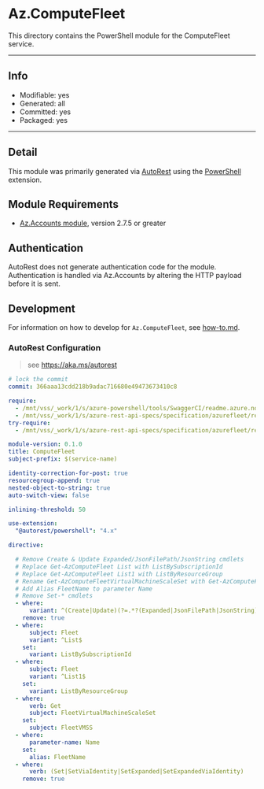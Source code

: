 <!-- region Generated -->
# Az.ComputeFleet
This directory contains the PowerShell module for the ComputeFleet service.

---
## Info
- Modifiable: yes
- Generated: all
- Committed: yes
- Packaged: yes

---
## Detail
This module was primarily generated via [AutoRest](https://github.com/Azure/autorest) using the [PowerShell](https://github.com/Azure/autorest.powershell) extension.

## Module Requirements
- [Az.Accounts module](https://www.powershellgallery.com/packages/Az.Accounts/), version 2.7.5 or greater

## Authentication
AutoRest does not generate authentication code for the module. Authentication is handled via Az.Accounts by altering the HTTP payload before it is sent.

## Development
For information on how to develop for `Az.ComputeFleet`, see [how-to.md](how-to.md).
<!-- endregion -->

### AutoRest Configuration
> see https://aka.ms/autorest

``` yaml
# lock the commit
commit: 366aaa13cdd218b9adac716680e49473673410c8

require:
  - /mnt/vss/_work/1/s/azure-powershell/tools/SwaggerCI/readme.azure.noprofile.md
  - /mnt/vss/_work/1/s/azure-rest-api-specs/specification/azurefleet/resource-manager/readme.md
try-require:
  - /mnt/vss/_work/1/s/azure-rest-api-specs/specification/azurefleet/resource-manager/readme.powershell.md

module-version: 0.1.0
title: ComputeFleet
subject-prefix: $(service-name)

identity-correction-for-post: true
resourcegroup-append: true
nested-object-to-string: true
auto-switch-view: false

inlining-threshold: 50

use-extension: 
  "@autorest/powershell": "4.x"

directive:

  # Remove Create & Update Expanded/JsonFilePath/JsonString cmdlets
  # Replace Get-AzComputeFleet List with ListBySubscriptionId
  # Replace Get-AzComputeFleet List1 with ListByResourceGroup
  # Rename Get-AzComputeFleetVirtualMachineScaleSet with Get-AzComputeFleetVMSS
  # Add Alias FleetName to parameter Name
  # Remove Set-* cmdlets
  - where:
      variant: ^(Create|Update)(?=.*?(Expanded|JsonFilePath|JsonString))
    remove: true
  - where:
      subject: Fleet
      variant: ^List$
    set:
      variant: ListBySubscriptionId
  - where:
      subject: Fleet
      variant: ^List1$
    set:
      variant: ListByResourceGroup
  - where:
      verb: Get
      subject: FleetVirtualMachineScaleSet
    set:
      subject: FleetVMSS
  - where:
      parameter-name: Name
    set:
      alias: FleetName
  - where:
      verb: (Set|SetViaIdentity|SetExpanded|SetExpandedViaIdentity)
    remove: true
    
```



